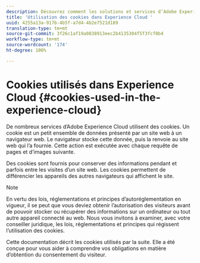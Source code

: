 ```yaml
---
description: Découvrez comment les solutions et services d’Adobe Experience Cloud utilisent les cookies.
title: 'Utilisation des cookies dans Experience Cloud '
uuid: 4255a13a-917b-4b5f-a7d4-4b2e7521d189
translation-type: tm+mt
source-git-commit: 3f26c1af19a0838913eec2b4135304f5f3fcf0b4
workflow-type: tm+mt
source-wordcount: '174'
ht-degree: 100%

---
```



# Cookies utilisés dans Experience Cloud {#cookies-used-in-the-experience-cloud}

De nombreux services d’Adobe Experience Cloud utilisent des cookies. Un cookie est un petit ensemble de données présenté par un site web à un navigateur web. Le navigateur stocke cette donnée, puis la renvoie au site web qui l’a fournie. Cette action est exécutée avec chaque requête de pages et d’images suivante.

Des cookies sont fournis pour conserver des informations pendant et parfois entre les visites d’un site web. Les cookies permettent de différencier les appareils des autres navigateurs qui affichent le site.

>[!NOTE]
>
>En vertu des lois, réglementations et principes d’autoréglementation en vigueur, il se peut que vous deviez obtenir l’autorisation des visiteurs avant de pouvoir stocker ou récupérer des informations sur un ordinateur ou tout autre appareil connecté au web. Nous vous invitons à examiner, avec votre conseiller juridique, les lois, réglementations et principes qui régissent l’utilisation des cookies.

Cette documentation décrit les cookies utilisés par la suite. Elle a été conçue pour vous aider à comprendre vos obligations en matière d’obtention du consentement du visiteur.
